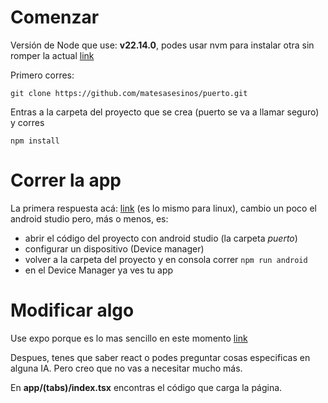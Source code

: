 # Comenzar

Versión de Node que use: **v22.14.0**, podes usar nvm para instalar otra sin romper la actual [link](https://github.com/nvm-sh/nvm)

Primero corres:

``git clone https://github.com/matesasesinos/puerto.git``

Entras a la carpeta del proyecto que se crea (puerto se va a llamar seguro) y corres

``npm install``

# Correr la app

La primera respuesta acá: [link](https://stackoverflow.com/questions/52751874/expo-run-on-android-emulator-using-windows-10) (es lo mismo para linux), cambio un poco el android studio pero, más o menos, es:

- abrir el código del proyecto con android studio (la carpeta *puerto*)
- configurar un dispositivo (Device manager)
- volver a la carpeta del proyecto y en consola correr ``npm run android``
- en el Device Manager ya ves tu app

# Modificar algo

Use expo porque es lo mas sencillo en este momento [link](https://docs.expo.dev/)

Despues, tenes que saber react o podes preguntar cosas especificas en alguna IA. Pero creo que no vas a necesitar mucho más.

En **app/(tabs)/index.tsx** encontras el código que carga la página.



